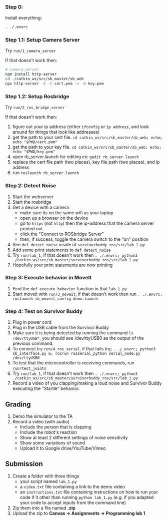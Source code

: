 ### Step 0:

Install everything:

```sh
. ./.envrc
```

### Step 1.1: Setup Camera Server

Try `run/1_camera_server`

If that doesn't work then:

```sh
# camera_server
npm install http-server
cd ./catkin_ws/src/sb_master/sb_web
npx http-server -S -C cert.pem -o -K key.pem
```

### Step 1.2: Setup Rosbridge

Try `run/2_ros_bridge_server`

If that doesn't work then:

1. figure out your ip address (either `ifconfig` or `ip address`, and look around for things that look like addresses)
2. get the path to your cert file. `cd catkin_ws/src/sb_master/sb_web; echo; echo "$PWD/cert.pem"`
3. get the path to your key file.  `cd catkin_ws/src/sb_master/sb_web; echo; echo "$PWD/key.pem"`
4. open rb_server.launch for editing ex: `gedit rb_server.launch`
5. replace the cert file path (two places), key file path (two places), and ip address 
6. run `roslaunch rb_server.launch`

### Step 2: Detect Noise

1. Start the webserver
2. Start the rosbridge
3. Get a device with a camera
    - make sure its on the same wifi as your laptop
    - open up a browser on the device
    - go to `https` (not `http`) then the ip-address that the camera server printed out
    - click the "Connect to ROSbridge Server"
    - then, if success, toggle the camera switch to the "on" position
4. See `def detect_noise` inside of `survivorbuddy_ros/src/lab_1.py` 
5. Add some print statements to `def detect_noise`
6. Try `run/lab_1`, if that doesn't work then `. ./.envrc; python3 ./catkin_ws/src/sb_master/survivorbuddy_ros/src/lab_1.py`
7. Hopefully your print statements are now printing

### Step 3: Execute behavior in MoveIt

1. Find the `def execute_behavior` function in that `lab_1.py`
2. Start moveit with `run/3_moveit`, if that doesn't work then run `. ./.envrc; roslaunch sb_moveit_config demo.launch`

### Step 4: Test on Survivor Buddy

1. Plug in power cord
2. Plug in the USB cable from the Survivor Buddy
3. Make sure it is being detected by running the command `ls /dev/ttyUSB*`, you should see /dev/ttyUSB0 as the output of the previous command.
4. To connect try `run/4_ros_serial`, if that fails try; `. ./.envrc; python3 sb_interface.py &; rosrun rosserial_python serial_node.py /dev/ttyUSB0`
5. To test that the microcontroller is receiving commands, run `run/test_joints`
6. Try `run/lab_1`, if that doesn't work then `. ./.envrc; python3 ./catkin_ws/src/sb_master/survivorbuddy_ros/src/lab_1.py`
7. Record a video of you clapping/making a loud noise and Survivor Buddy executing the "Startle" behavior.

## Grading

1. Demo the simulator to the TA 
2. Record a video (with audio)
    - Include the person that is clapping
    - Include the robot's reaction
    - Show at least 2 different settings of noise sensitivity
    - Show some variations of sound
    - Upload it to Google drive/YouTube/Vimeo

## Submission

1. Create a folder with three things
    - your script named `lab_1.py`
    - a `video.txt` file containing a link to the demo video
    - an `instructions.txt` file containing instructions on how to run your code if it other than running `python lab_1.py` (e.g. if you adapted your code to accept inputs from the command line)
2. Zip them into a file named **<your UIN>.zip**
3. Upload the zip to **Canvas -> Assignments -> Programming lab 1**
